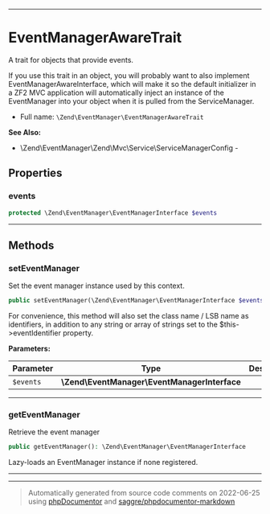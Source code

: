 ***

# EventManagerAwareTrait

A trait for objects that provide events.

If you use this trait in an object, you will probably want to also implement EventManagerAwareInterface, which will make
it so the default initializer in a ZF2 MVC application will automatically inject an instance of the EventManager into
your object when it is pulled from the ServiceManager.

* Full name: `\Zend\EventManager\EventManagerAwareTrait`

**See Also:**

* \Zend\EventManager\Zend\Mvc\Service\ServiceManagerConfig -

## Properties

### events

```php
protected \Zend\EventManager\EventManagerInterface $events
```

***

## Methods

### setEventManager

Set the event manager instance used by this context.

```php
public setEventManager(\Zend\EventManager\EventManagerInterface $events): mixed
```

For convenience, this method will also set the class name / LSB name as identifiers, in addition to any string or array
of strings set to the $this->eventIdentifier property.

**Parameters:**

| Parameter | Type | Description |
|-----------|------|-------------|
| `$events` | **\Zend\EventManager\EventManagerInterface** |  |

***

### getEventManager

Retrieve the event manager

```php
public getEventManager(): \Zend\EventManager\EventManagerInterface
```

Lazy-loads an EventManager instance if none registered.









***

***
> Automatically generated from source code comments on 2022-06-25 using [phpDocumentor](http://www.phpdoc.org/) and [saggre/phpdocumentor-markdown](https://github.com/Saggre/phpDocumentor-markdown)

